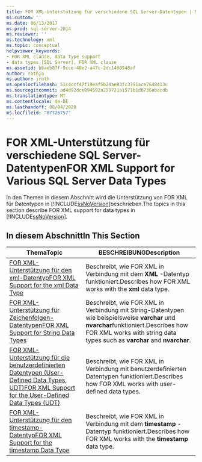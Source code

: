 ```yaml
---
title: FOR XML-Unterstützung für verschiedene SQL Server-Datentypen | Microsoft-Dokumentation
ms.custom: ''
ms.date: 06/13/2017
ms.prod: sql-server-2014
ms.reviewer: ''
ms.technology: xml
ms.topic: conceptual
helpviewer_keywords:
- FOR XML clause, data type support
- data types [SQL Server], FOR XML clause
ms.assetid: b8aeb87f-9cce-40e2-a47c-2dc1460548af
author: rothja
ms.author: jroth
ms.openlocfilehash: 51c4ccf47f19eaf5b24ae83fc3791ace7648413c
ms.sourcegitcommit: ad4d92dce894592a259721a1571b1d8736abacdb
ms.translationtype: MT
ms.contentlocale: de-DE
ms.lasthandoff: 08/04/2020
ms.locfileid: "87726757"
---
```

# <a name="for-xml-support-for-various-sql-server-data-types"></a><span data-ttu-id="75329-102">FOR XML-Unterstützung für verschiedene SQL Server-Datentypen</span><span class="sxs-lookup"><span data-stu-id="75329-102">FOR XML Support for Various SQL Server Data Types</span></span>
  <span data-ttu-id="75329-103">In den Themen in diesem Abschnitt wird die Unterstützung von FOR XML für Datentypen in [!INCLUDE[ssNoVersion](../../includes/ssnoversion-md.md)]beschrieben.</span><span class="sxs-lookup"><span data-stu-id="75329-103">The topics in this section describe FOR XML support for data types in [!INCLUDE[ssNoVersion](../../includes/ssnoversion-md.md)].</span></span>  
  
## <a name="in-this-section"></a><span data-ttu-id="75329-104">In diesem Abschnitt</span><span class="sxs-lookup"><span data-stu-id="75329-104">In This Section</span></span>  
  
|<span data-ttu-id="75329-105">Thema</span><span class="sxs-lookup"><span data-stu-id="75329-105">Topic</span></span>|<span data-ttu-id="75329-106">BESCHREIBUNG</span><span class="sxs-lookup"><span data-stu-id="75329-106">Description</span></span>|  
|-----------|-----------------|  
|[<span data-ttu-id="75329-107">FOR XML-Unterstützung für den xml-Datentyp</span><span class="sxs-lookup"><span data-stu-id="75329-107">FOR XML Support for the xml Data Type</span></span>](for-xml-support-for-the-xml-data-type.md)|<span data-ttu-id="75329-108">Beschreibt, wie FOR XML in Verbindung mit dem **XML** -Datentyp funktioniert.</span><span class="sxs-lookup"><span data-stu-id="75329-108">Describes how FOR XML works with the **xml** data type.</span></span>|  
|[<span data-ttu-id="75329-109">FOR XML-Unterstützung für Zeichenfolgen-Datentypen</span><span class="sxs-lookup"><span data-stu-id="75329-109">FOR XML Support for String Data Types</span></span>](for-xml-support-for-string-data-types.md)|<span data-ttu-id="75329-110">Beschreibt, wie FOR XML in Verbindung mit String-Datentypen wie beispielsweise **varchar** und **nvarchar**funktioniert.</span><span class="sxs-lookup"><span data-stu-id="75329-110">Describes how FOR XML works with string data types such as **varchar** and **nvarchar**.</span></span>|  
|[<span data-ttu-id="75329-111">FOR XML-Unterstützung für die benutzerdefinierten Datentypen &#40;User-Defined Data Types, UDT&#41;</span><span class="sxs-lookup"><span data-stu-id="75329-111">FOR XML Support for the User-Defined Data Types &#40;UDT&#41;</span></span>](for-xml-support-for-the-user-defined-data-types-udt.md)|<span data-ttu-id="75329-112">Beschreibt, wie FOR XML in Verbindung mit benutzerdefinierten Datentypen funktioniert.</span><span class="sxs-lookup"><span data-stu-id="75329-112">Describes how FOR XML works with user-defined data types.</span></span>|  
|[<span data-ttu-id="75329-113">FOR XML-Unterstützung für den timestamp-Datentyp</span><span class="sxs-lookup"><span data-stu-id="75329-113">FOR XML Support for the timestamp Data Type</span></span>](for-xml-support-for-the-timestamp-data-type.md)|<span data-ttu-id="75329-114">Beschreibt, wie FOR XML in Verbindung mit dem **timestamp** -Datentyp funktioniert.</span><span class="sxs-lookup"><span data-stu-id="75329-114">Describes how FOR XML works with the **timestamp** data type.</span></span>|  
  
  
